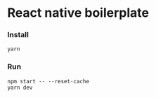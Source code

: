 # React native boilerplate

### Install
```
yarn
```

### Run
```
npm start -- --reset-cache
yarn dev
```